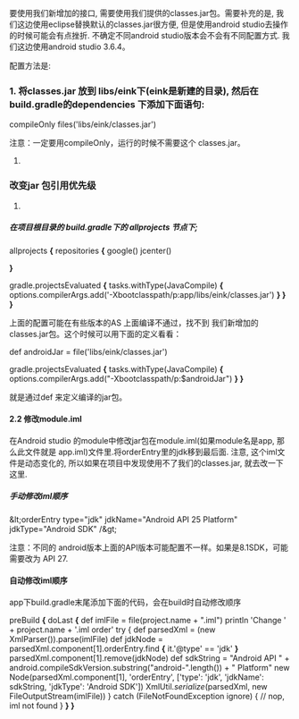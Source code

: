 要使用我们新增加的接口, 需要使用我们提供的classes.jar包。需要补充的是, 我们这边使用eclipse替换默认的classes.jar很方便, 但是使用android studio去操作的时候可能会有点挫折. 不确定不同android studio版本会不会有不同配置方式. 我们这边使用android studio 3.6.4。

配置方法是:

### 1. 将classes.jar 放到 libs/eink下(eink是新建的目录), 然后在build.gradle的dependencies 下添加下面语句:

compileOnly files(&#39;libs/eink/classes.jar&#39;)

注意：一定要用compileOnly，运行的时候不需要这个 classes.jar。

1.
### 改变jar 包引用优先级

  1.
##### 在项目根目录的 build.gradle下的 allprojects 节点下;

allprojects **{**
repositories **{**
google()
 jcenter()

**}**

gradle.projectsEvaluated **{**
tasks.withType(JavaCompile) **{**
options.compilerArgs.add(&#39;-Xbootclasspath/p:app/libs/eink/classes.jar&#39;)
**}
 }
 }**

上面的配置可能在有些版本的AS 上面编译不通过，找不到 我们新增加的classes.jar包。这个时候可以用下面的定义看看：

def androidJar = file(&#39;libs/eink/classes.jar&#39;)

gradle.projectsEvaluated **{**
tasks.withType(JavaCompile) **{**
options.compilerArgs.add(&quot;-Xbootclasspath/p:$androidJar&quot;)
**}
 }**

就是通过def 来定义编译的jar包。

#### 2.2 修改module.iml

在Android studio 的module中修改jar包在module.iml(如果module名是app, 那么此文件就是 app.iml)文件里.将orderEntry里的jdk移到最后面. 注意, 这个iml文件是动态变化的, 所以如果在项目中发现使用不了我们的classes.jar, 就去改一下这里.

##### 手动修改iml顺序

\&lt;orderEntry type=&quot;jdk&quot; jdkName=&quot;Android API 25 Platform&quot; jdkType=&quot;Android SDK&quot; /\&gt;

注意：不同的 android版本上面的API版本可能配置不一样。如果是8.1SDK，可能需要改为 API 27.

#### 自动修改iml顺序

app下build.gradle末尾添加下面的代码，会在build时自动修改顺序

preBuild **{**
doLast **{**
def imlFile = file(project.name + &quot;.iml&quot;)
 println &#39;Change &#39; + project.name + &#39;.iml order&#39;
try {
def parsedXml = (new XmlParser()).parse(imlFile)
def jdkNode = parsedXml.component[1].orderEntry.find **{** it.&#39;@type&#39; == &#39;jdk&#39; **}**
parsedXml.component[1].remove(jdkNode)
def sdkString = &quot;Android API &quot; + android.compileSdkVersion.substring(&quot;android-&quot;.length()) + &quot; Platform&quot;
new Node(parsedXml.component[1], &#39;orderEntry&#39;, [&#39;type&#39;: &#39;jdk&#39;, &#39;jdkName&#39;: sdkString, &#39;jdkType&#39;: &#39;Android SDK&#39;])
 XmlUtil._serialize_(parsedXml, new FileOutputStream(imlFile))
 } catch (FileNotFoundException ignore) {
// nop, iml not found
}
**}
 }**
